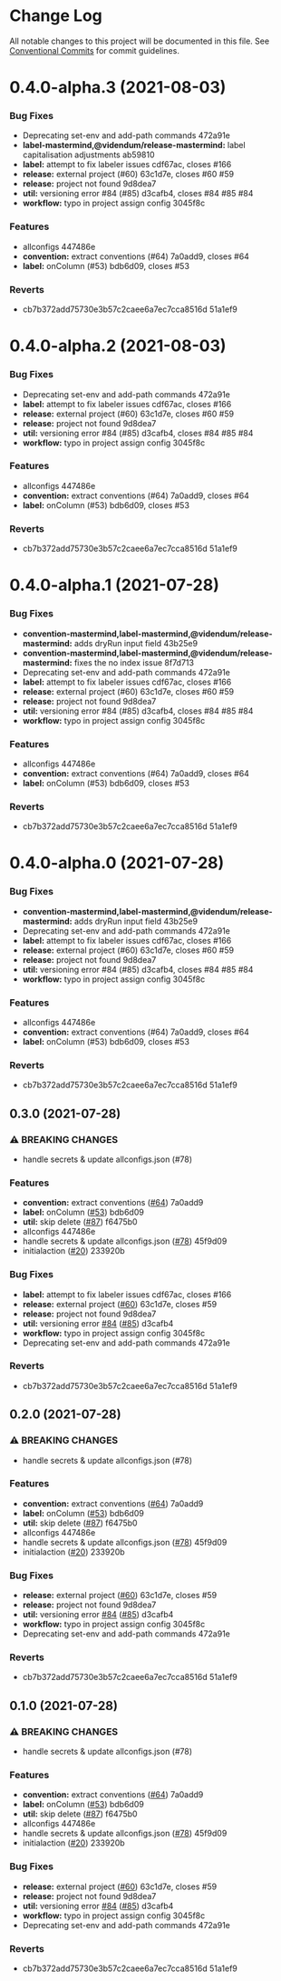 # Change Log

All notable changes to this project will be documented in this file.
See [Conventional Commits](https://conventionalcommits.org) for commit guidelines.

# 0.4.0-alpha.3 (2021-08-03)


### Bug Fixes

* Deprecating set-env and add-path commands 472a91e
* **label-mastermind,@videndum/release-mastermind:** label capitalisation adjustments ab59810
* **label:** attempt to fix labeler issues cdf67ac, closes #166
* **release:** external project (#60) 63c1d7e, closes #60 #59
* **release:** project not found 9d8dea7
* **util:** versioning error #84 (#85) d3cafb4, closes #84 #85 #84
* **workflow:** typo in project assign config 3045f8c


### Features

* allconfigs 447486e
* **convention:** extract conventions (#64) 7a0add9, closes #64
* **label:** onColumn (#53) bdb6d09, closes #53


### Reverts

* cb7b372add75730e3b57c2caee6a7ec7cca8516d 51a1ef9





# 0.4.0-alpha.2 (2021-08-03)


### Bug Fixes

* Deprecating set-env and add-path commands 472a91e
* **label:** attempt to fix labeler issues cdf67ac, closes #166
* **release:** external project (#60) 63c1d7e, closes #60 #59
* **release:** project not found 9d8dea7
* **util:** versioning error #84 (#85) d3cafb4, closes #84 #85 #84
* **workflow:** typo in project assign config 3045f8c


### Features

* allconfigs 447486e
* **convention:** extract conventions (#64) 7a0add9, closes #64
* **label:** onColumn (#53) bdb6d09, closes #53


### Reverts

* cb7b372add75730e3b57c2caee6a7ec7cca8516d 51a1ef9






# 0.4.0-alpha.1 (2021-07-28)


### Bug Fixes

* **convention-mastermind,label-mastermind,@videndum/release-mastermind:** adds dryRun input field 43b25e9
* **convention-mastermind,label-mastermind,@videndum/release-mastermind:** fixes the no index issue 8f7d713
* Deprecating set-env and add-path commands 472a91e
* **label:** attempt to fix labeler issues cdf67ac, closes #166
* **release:** external project (#60) 63c1d7e, closes #60 #59
* **release:** project not found 9d8dea7
* **util:** versioning error #84 (#85) d3cafb4, closes #84 #85 #84
* **workflow:** typo in project assign config 3045f8c


### Features

* allconfigs 447486e
* **convention:** extract conventions (#64) 7a0add9, closes #64
* **label:** onColumn (#53) bdb6d09, closes #53


### Reverts

* cb7b372add75730e3b57c2caee6a7ec7cca8516d 51a1ef9





# 0.4.0-alpha.0 (2021-07-28)


### Bug Fixes

* **convention-mastermind,label-mastermind,@videndum/release-mastermind:** adds dryRun input field 43b25e9
* Deprecating set-env and add-path commands 472a91e
* **label:** attempt to fix labeler issues cdf67ac, closes #166
* **release:** external project (#60) 63c1d7e, closes #60 #59
* **release:** project not found 9d8dea7
* **util:** versioning error #84 (#85) d3cafb4, closes #84 #85 #84
* **workflow:** typo in project assign config 3045f8c


### Features

* allconfigs 447486e
* **convention:** extract conventions (#64) 7a0add9, closes #64
* **label:** onColumn (#53) bdb6d09, closes #53


### Reverts

* cb7b372add75730e3b57c2caee6a7ec7cca8516d 51a1ef9





## 0.3.0 (2021-07-28)


### ⚠ BREAKING CHANGES

* handle secrets & update allconfigs.json (#78)

### Features

* **convention:** extract conventions ([#64](undefined/undefined/undefined/issues/64)) 7a0add9
* **label:** onColumn ([#53](undefined/undefined/undefined/issues/53)) bdb6d09
* **util:** skip delete ([#87](undefined/undefined/undefined/issues/87)) f6475b0
* allconfigs 447486e
* handle secrets & update allconfigs.json ([#78](undefined/undefined/undefined/issues/78)) 45f9d09
* initialaction ([#20](undefined/undefined/undefined/issues/20)) 233920b


### Bug Fixes

* **label:** attempt to fix labeler issues cdf67ac, closes #166
* **release:** external project ([#60](undefined/undefined/undefined/issues/60)) 63c1d7e, closes #59
* **release:** project not found 9d8dea7
* **util:** versioning error [#84](undefined/undefined/undefined/issues/84) ([#85](undefined/undefined/undefined/issues/85)) d3cafb4
* **workflow:** typo in project assign config 3045f8c
* Deprecating set-env and add-path commands 472a91e


### Reverts

* cb7b372add75730e3b57c2caee6a7ec7cca8516d 51a1ef9



## 0.2.0 (2021-07-28)


### ⚠ BREAKING CHANGES

* handle secrets & update allconfigs.json (#78)

### Features

* **convention:** extract conventions ([#64](undefined/undefined/undefined/issues/64)) 7a0add9
* **label:** onColumn ([#53](undefined/undefined/undefined/issues/53)) bdb6d09
* **util:** skip delete ([#87](undefined/undefined/undefined/issues/87)) f6475b0
* allconfigs 447486e
* handle secrets & update allconfigs.json ([#78](undefined/undefined/undefined/issues/78)) 45f9d09
* initialaction ([#20](undefined/undefined/undefined/issues/20)) 233920b


### Bug Fixes

* **release:** external project ([#60](undefined/undefined/undefined/issues/60)) 63c1d7e, closes #59
* **release:** project not found 9d8dea7
* **util:** versioning error [#84](undefined/undefined/undefined/issues/84) ([#85](undefined/undefined/undefined/issues/85)) d3cafb4
* **workflow:** typo in project assign config 3045f8c
* Deprecating set-env and add-path commands 472a91e


### Reverts

* cb7b372add75730e3b57c2caee6a7ec7cca8516d 51a1ef9



## 0.1.0 (2021-07-28)


### ⚠ BREAKING CHANGES

* handle secrets & update allconfigs.json (#78)

### Features

* **convention:** extract conventions ([#64](undefined/undefined/undefined/issues/64)) 7a0add9
* **label:** onColumn ([#53](undefined/undefined/undefined/issues/53)) bdb6d09
* **util:** skip delete ([#87](undefined/undefined/undefined/issues/87)) f6475b0
* allconfigs 447486e
* handle secrets & update allconfigs.json ([#78](undefined/undefined/undefined/issues/78)) 45f9d09
* initialaction ([#20](undefined/undefined/undefined/issues/20)) 233920b


### Bug Fixes

* **release:** external project ([#60](undefined/undefined/undefined/issues/60)) 63c1d7e, closes #59
* **release:** project not found 9d8dea7
* **util:** versioning error [#84](undefined/undefined/undefined/issues/84) ([#85](undefined/undefined/undefined/issues/85)) d3cafb4
* **workflow:** typo in project assign config 3045f8c
* Deprecating set-env and add-path commands 472a91e


### Reverts

* cb7b372add75730e3b57c2caee6a7ec7cca8516d 51a1ef9
